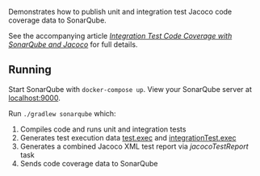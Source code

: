 Demonstrates how to publish unit and integration test Jacoco code coverage data to SonarQube.

See the accompanying article *[Integration Test Code Coverage with SonarQube and Jacoco](https://tomgregory.com/integration-test-code-coverage-with-sonarqube-and-jacoco/)* for full details.

## Running

Start SonarQube with `docker-compose up`. View your SonarQube server at [localhost:9000](http://localhost:9000).

Run `./gradlew sonarqube` which:

1. Compiles code and runs unit and integration tests
2. Generates test execution data [test.exec](build/jacoco/test.exec) and [integrationTest.exec](build/jacoco/integrationTest.exec)
3. Generates a combined Jacoco XML test report via *jacocoTestReport* task
4. Sends code coverage data to SonarQube
